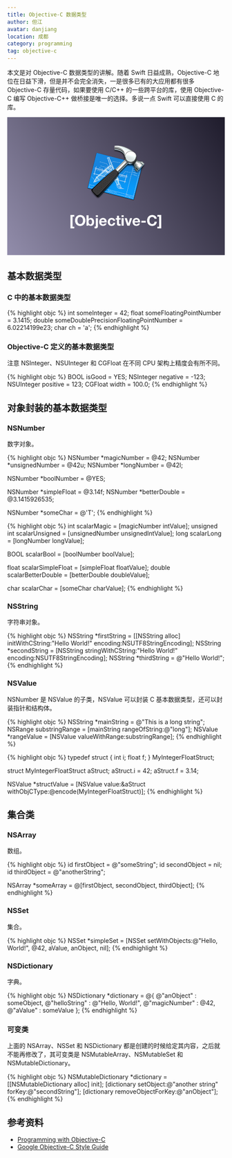 ```yaml
---
title: Objective-C 数据类型
author: 但江
avatar: danjiang
location: 成都
category: programming
tag: objective-c
---
```


本文是对 Objective-C 数据类型的讲解。随着 Swift 日益成熟，Objective-C 地位在日益下滑，但是并不会完全消失，一是很多已有的大应用都有很多 Objective-C 存量代码，如果要使用 C/C++ 的一些跨平台的库，使用 Objective-C 编写 Objective-C++ 做桥接是唯一的选择。多说一点 Swift 可以直接使用 C 的库。

![Objective C](/images/objective-c.png)

## 基本数据类型

### C 中的基本数据类型

{% highlight objc %}
int someInteger = 42;
float someFloatingPointNumber = 3.1415;
double someDoublePrecisionFloatingPointNumber = 6.02214199e23;
char ch = 'a';
{% endhighlight %}

### Objective-C 定义的基本数据类型

注意 NSInteger、NSUInteger 和 CGFloat 在不同 CPU 架构上精度会有所不同。

{% highlight objc %}
BOOL isGood = YES;
NSInteger negative = -123;
NSUInteger positive = 123;
CGFloat width = 100.0;
{% endhighlight %}

## 对象封装的基本数据类型

### NSNumber

数字对象。

{% highlight objc %}
NSNumber *magicNumber = @42;
NSNumber *unsignedNumber = @42u;
NSNumber *longNumber = @42l;

NSNumber *boolNumber = @YES;

NSNumber *simpleFloat = @3.14f;
NSNumber *betterDouble = @3.1415926535;

NSNumber *someChar = @'T';
{% endhighlight %}

{% highlight objc %}
int scalarMagic = [magicNumber intValue];
unsigned int scalarUnsigned = [unsignedNumber unsignedIntValue];
long scalarLong = [longNumber longValue];

BOOL scalarBool = [boolNumber boolValue];

float scalarSimpleFloat = [simpleFloat floatValue];
double scalarBetterDouble = [betterDouble doubleValue];

char scalarChar = [someChar charValue];
{% endhighlight %}

### NSString

字符串对象。

{% highlight objc %}
NSString *firstString = [[NSString alloc] initWithCString:"Hello World!"
                                                 encoding:NSUTF8StringEncoding];
NSString *secondString = [NSString stringWithCString:"Hello World!"
                                            encoding:NSUTF8StringEncoding];
NSString *thirdString = @"Hello World!";
{% endhighlight %}

### NSValue

NSNumber 是 NSValue 的子类，NSValue 可以封装 C 基本数据类型，还可以封装指针和结构体。

{% highlight objc %}
NSString *mainString = @"This is a long string";
NSRange substringRange = [mainString rangeOfString:@"long"];
NSValue *rangeValue = [NSValue valueWithRange:substringRange];
{% endhighlight %}

{% highlight objc %}
typedef struct {
    int i;
    float f;
} MyIntegerFloatStruct;

struct MyIntegerFloatStruct aStruct;
aStruct.i = 42;
aStruct.f = 3.14;

NSValue *structValue = [NSValue value:&aStruct
                         withObjCType:@encode(MyIntegerFloatStruct)];
{% endhighlight %}

## 集合类

### NSArray

数组。

{% highlight objc %}
id firstObject = @"someString";
id secondObject = nil;
id thirdObject = @"anotherString";

NSArray *someArray = @[firstObject, secondObject, thirdObject];
{% endhighlight %}

### NSSet 

集合。

{% highlight objc %}
NSSet *simpleSet = [NSSet setWithObjects:@"Hello, World!", @42, aValue, anObject, nil];
{% endhighlight %}

### NSDictionary

字典。

{% highlight objc %}
NSDictionary *dictionary = @{
    @"anObject" : someObject,
    @"helloString" : @"Hello, World!",
    @"magicNumber" : @42,
    @"aValue" : someValue
};
{% endhighlight %}

### 可变类

上面的 NSArray、NSSet 和 NSDictionary 都是创建的时候给定其内容，之后就不能再修改了，其可变类是 NSMutableArray、NSMutableSet 和 NSMutableDictionary。

{% highlight objc %}
NSMutableDictionary *dictionary = [[NSMutableDictionary alloc] init];
[dictionary setObject:@"another string" forKey:@"secondString"];
[dictionary removeObjectForKey:@"anObject"];
{% endhighlight %}

## 参考资料

* [Programming with Objective-C](https://developer.apple.com/library/mac/#documentation/Cocoa/Conceptual/ProgrammingWithObjectiveC/Introduction/Introduction.html)
* [Google Objective-C Style Guide](http://google.github.io/styleguide/objcguide.html)